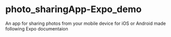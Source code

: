 # photo_sharingApp-Expo_demo
An app for sharing photos from your mobile device for iOS or Android made following Expo documentaion

